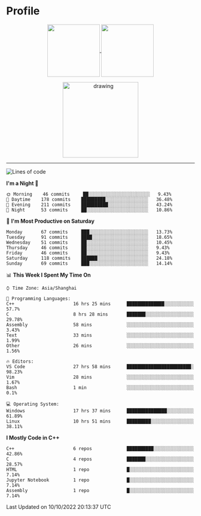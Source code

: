 # Profile

<p align="center">
  <a href="https://github.com/SourVoice">
    <img
      align="center"
      height="140em"
      src="https://github-readme-stats.vercel.app/api?username=SourVoice&show_icons=true&include_all_commits=true&count_private=true&theme=tokyonight"
    />
  </a>
  <a href="https://github.com/SourVoice">
    <img
      align="center"
      height="140em"
      src="https://github-readme-stats.vercel.app/api/top-langs/?username=SourVoice&show_icons=true&include_all_commits=true&count_private=true&layout=compact&theme=tokyonight"
    />
  </a>
</p>

<p align="center">
   <a href="https://github.com/SourVoice">
    <img
      align="center"
      height="202em"
      alt="drawing"
      src="https://activity-graph.herokuapp.com/graph?username=SourVoice&theme=react-dark"
    />
  </a>
</p>

---
<!--START_SECTION:waka-->
![Lines of code](https://img.shields.io/badge/From%20Hello%20World%20I%27ve%20Written-255%20Thousand%20lines%20of%20code-blue)

**I'm a Night 🦉** 

```text
🌞 Morning    46 commits     ██░░░░░░░░░░░░░░░░░░░░░░░   9.43% 
🌆 Daytime    178 commits    █████████░░░░░░░░░░░░░░░░   36.48% 
🌃 Evening    211 commits    ██████████░░░░░░░░░░░░░░░   43.24% 
🌙 Night      53 commits     ██░░░░░░░░░░░░░░░░░░░░░░░   10.86%

```
📅 **I'm Most Productive on Saturday** 

```text
Monday       67 commits     ███░░░░░░░░░░░░░░░░░░░░░░   13.73% 
Tuesday      91 commits     ████░░░░░░░░░░░░░░░░░░░░░   18.65% 
Wednesday    51 commits     ██░░░░░░░░░░░░░░░░░░░░░░░   10.45% 
Thursday     46 commits     ██░░░░░░░░░░░░░░░░░░░░░░░   9.43% 
Friday       46 commits     ██░░░░░░░░░░░░░░░░░░░░░░░   9.43% 
Saturday     118 commits    ██████░░░░░░░░░░░░░░░░░░░   24.18% 
Sunday       69 commits     ███░░░░░░░░░░░░░░░░░░░░░░   14.14%

```


📊 **This Week I Spent My Time On** 

```text
⌚︎ Time Zone: Asia/Shanghai

💬 Programming Languages: 
C++                      16 hrs 25 mins      ██████████████░░░░░░░░░░░   57.7% 
C                        8 hrs 28 mins       ███████░░░░░░░░░░░░░░░░░░   29.78% 
Assembly                 58 mins             ░░░░░░░░░░░░░░░░░░░░░░░░░   3.43% 
Text                     33 mins             ░░░░░░░░░░░░░░░░░░░░░░░░░   1.99% 
Other                    26 mins             ░░░░░░░░░░░░░░░░░░░░░░░░░   1.56%

🔥 Editors: 
VS Code                  27 hrs 58 mins      ████████████████████████░   98.23% 
Vim                      28 mins             ░░░░░░░░░░░░░░░░░░░░░░░░░   1.67% 
Bash                     1 min               ░░░░░░░░░░░░░░░░░░░░░░░░░   0.1%

💻 Operating System: 
Windows                  17 hrs 37 mins      ███████████████░░░░░░░░░░   61.89% 
Linux                    10 hrs 51 mins      █████████░░░░░░░░░░░░░░░░   38.11%

```

**I Mostly Code in C++** 

```text
C++                      6 repos             ██████████░░░░░░░░░░░░░░░   42.86% 
C                        4 repos             ███████░░░░░░░░░░░░░░░░░░   28.57% 
HTML                     1 repo              █░░░░░░░░░░░░░░░░░░░░░░░░   7.14% 
Jupyter Notebook         1 repo              █░░░░░░░░░░░░░░░░░░░░░░░░   7.14% 
Assembly                 1 repo              █░░░░░░░░░░░░░░░░░░░░░░░░   7.14%

```



 Last Updated on 10/10/2022 20:13:37 UTC
<!--END_SECTION:waka-->
